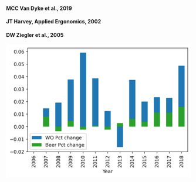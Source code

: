 #### MCC Van Dyke et al., 2019


#### JT Harvey, Applied Ergonomics, 2002


#### DW Ziegler et al., 2005

![Plot](plot.png)
